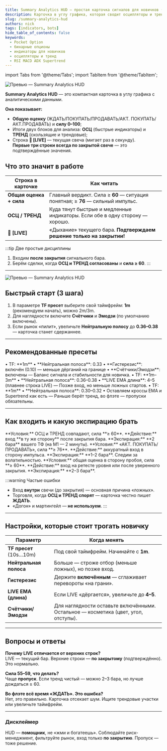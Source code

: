 ```yaml
---
title: Summary Analytics HUD — простая карточка сигналов для новичков (Pocket Option)
description: Карточка в углу графика, которая сводит осцилляторы и тренд в один понятный сигнал - ЖДАТЬ / ПОКУПАТЬ / ПРОДАВАТЬ / Активно покупать / Активно продавать.
slug: /summary-analytics-hud
authors: nick
tags: [indicators, bots]
hide_table_of_contents: false
keywords:
  - Pocket Option
  - бинарные опционы
  - индикаторы для новичков
  - осцилляторы и тренд
  - RSI MACD ADX Supertrend
---
```



import Tabs from '@theme/Tabs';
import TabItem from '@theme/TabItem';

![Превью — Summary Analytics HUD](/img/blog/summary-analytics-hud-prev.png)

**Summary Analytics HUD** — это компактная карточка в углу графика с аналитическими данными.  

**Она показывает:**
- **Общую оценку** (ЖДАТЬ/ПОКУПАТЬ/ПРОДАВАТЬ/АКТ. ПОКУПАТЬ/АКТ.ПРОДАВАТЬ) и **силу 0–100**;
- Итоги двух блоков для анализа: **ОСЦ** (быстрые индикаторы) и **ТРЕНД** (скользящие и трендовые);
- Строка **🔴 [LIVE]** — текущая свеча (мигает раз в секунду).  
**Первые три строки всегда по закрытой свече** — это подтверждённые значения.
<!-- truncate -->

## Что это значит в работе

| Строка в карточке | Как читать |
|---|---|
| **Общая оценка + сила** | Главный вердикт. Сила ≥ **60** — ситуация понятная; ≥ **76** — сильный импульс. |
| **ОСЦ / ТРЕНД** | Куда тянут быстрые и медленные индикаторы. Если обе в одну сторону — хорошо. |
| **🔴 [LIVE]** | «Дыхание» текущего бара. **Подтверждаем решение только на закрытии!** |

:::tip Две простые дисциплины
1) Входим **после закрытия** сигнального бара.  
2) Берём сделки, когда **ОСЦ и ТРЕНД согласованы** и **сила ≥ 60**.
:::

---

![Превью — Summary Analytics HUD](/img/blog/summary-analytics-hud.png)

## Быстрый старт (3 шага)

1. В параметре **TF пресет** выберите свой таймфрейм: **1m** (рекомендуем начать), можно 2m/3m.  
2. Для наглядности включите **Счётчики** и **Эмодзи** (по умолчанию включены).  
3. Если рынок «пилит», увеличьте **Нейтральную полосу** до **0.36–0.38** — карточка станет сдержаннее.

---

## Рекомендованные пресеты

<Tabs groupId="hud-presets" queryString>

<TabItem value="starter" label="Старт (по умолчанию)">
• TF: **1m**  
• **Нейтральная полоса**: 0.33  
• **Гистерезис**: включён (0.10) — меньше дёрганий на границе  
• **Счётчики/Эмодзи**: включены  
— Баланс сигнала и стабильности для новичка.
</TabItem>

<TabItem value="safer" label="Осторожнее">
• TF: **1m–3m**  
• **Нейтральная полоса**: 0.36–0.38  
• **LIVE EMA длина**: 4–5 (плавнее строка LIVE)  
— Позже вход, но меньше ложных стартов.
</TabItem>

<TabItem value="impulse" label="Импульс">
• TF: **1m**  
• **Нейтральная полоса**: 0.30–0.32  
• Оставляем кроссы EMA и Supertrend как есть  
— Раньше берёт тренд, во флэте — пропуски обязательны.
</TabItem>

</Tabs>

---

## Как входить и какую экспирацию брать

<Tabs groupId="bo-how" queryString>

<TabItem value="trend" label="По тренду">
**Условия:** ОСЦ и ТРЕНД совпадают, сила **≥ 60**.  
**Действие:** вход **в ту же сторону** после закрытия бара.  
**Экспирация:** **2 бара** вашего ТФ (на M1 — 2 минуты).
</TabItem>

<TabItem value="impulse" label="Сильный импульс">
**Условия:** «АКТ. ПОКУПАТЬ/ПРОДАВАТЬ», сила **≥ 76**.  
**Действие:** аккуратный вход в сторону импульса.  
**Экспирация:** **1–2 бара**. Следим за волатильностью.
</TabItem>

<TabItem value="breakout" label="Пробой/ретест">
**Условия:** общая оценка в сторону пробоя, сила **≥ 60**.  
**Действие:** вход на ретесте уровня или после уверенного закрытия.  
**Экспирация:** **2–3 бара**.
</TabItem>

</Tabs>

:::warning Частые ошибки
- Вход **внутри** свечи (до закрытия) — основная причина «ложных».  
- Торговля, когда **ОСЦ и ТРЕНД спорят** — карточка честно пишет **ЖДАТЬ**.  
- «Догон» и мартингейл — **не используем**.
:::

---

## Настройки, которые стоит трогать новичку

| Параметр | Когда менять |
|---|---|
| **TF пресет** (10s…10m) | Под свой таймфрейм. Начинайте с **1m**. |
| **Нейтральная полоса** | Больше — строже отбор (меньше ложных), но позже вход. |
| **Гистерезис** | Держите **включённым** — сглаживает перевороты «на грани». |
| **LIVE EMA (длина)** | Если LIVE «дёргается», увеличьте до **4–5**. |
| **Счётчики/Эмодзи** | Для наглядности оставьте включёнными. Остальное — косметика (цвет, угол, отступы). |

---

## Вопросы и ответы

**Почему LIVE отличается от верхних строк?**  
LIVE — текущий бар. Верхние строки — **по закрытому** (подтверждённо). Это нормально.

**Сила 55–59, что делать?**  
Чаще **пропуск**. Если тренд чистый — можно 2–3 бара, но лучше дождаться ≥ 60.

**Во флэте всё время «ЖДАТЬ». Это ошибка?**  
Нет, это правильно. Карточка отсекает шум. Ищите трендовые участки или увеличьте таймфрейм.

---

### Дисклеймер
HUD — **помощник**, не «жми и богатеешь». Соблюдайте риск-менеджмент, фильтруйте рынок, вход только **по закрытию**. Пропуск — тоже решение.
